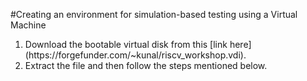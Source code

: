 #Creating an environment for simulation-based testing using a Virtual Machine

 <ol>
 <li> Download the bootable virtual disk from this [link here](https://forgefunder.com/~kunal/riscv_workshop.vdi). </li>
 <li> Extract the file and then follow the steps mentioned below. </li>
 </ol>
